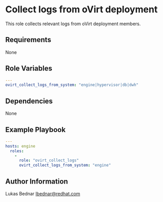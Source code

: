 Collect logs from oVirt deployment
==================================

This role collects relevant logs from oVirt deployment members.


Requirements
------------

None


Role Variables
--------------

```yaml
---
ovirt_collect_logs_from_system: "engine|hypervisor|db|dwh"
```

Dependencies
------------

None


Example Playbook
----------------

```yaml
---
hosts: engine
  roles:
    -
      role: "ovirt_collect_logs"
      ovirt_collect_logs_from_system: "engine"
```


Author Information
------------------

Lukas Bednar
lbednar@redhat.com
